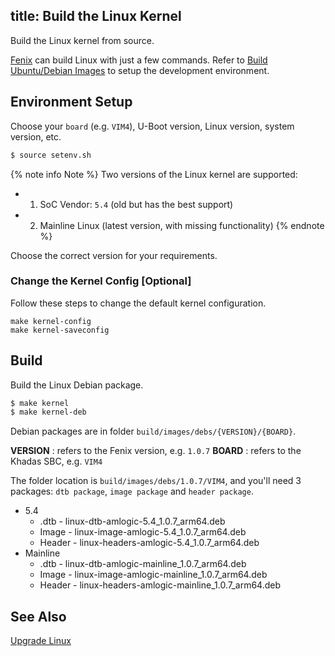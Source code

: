 title: Build the Linux Kernel
---

Build the Linux kernel from source.

[Fenix](https://github.com/khadas/fenix) can build Linux with just a few commands. Refer to [Build Ubuntu/Debian Images](fenix_script.html) to setup the development environment.


## Environment Setup

Choose your `board` (e.g. `VIM4`), U-Boot version, Linux version, system version, etc.

```bash
$ source setenv.sh
```

{% note info Note %}
Two versions of the Linux kernel are supported:
* 1. SoC Vendor: `5.4` (old but has the best support)
* 2. Mainline Linux (latest version, with missing functionality)
{% endnote %}

Choose the correct version for your requirements.

### Change the Kernel Config [Optional]

Follow these steps to change the default kernel configuration.

```
make kernel-config
make kernel-saveconfig
```

## Build

Build the Linux Debian package.

```bash
$ make kernel
$ make kernel-deb
```

Debian packages are in folder `build/images/debs/{VERSION}/{BOARD}`.

**VERSION** : refers to the Fenix version, e.g. `1.0.7`
**BOARD** : refers to the Khadas SBC, e.g. `VIM4`

The folder location is `build/images/debs/1.0.7/VIM4`, and you'll need 3 packages: `dtb package`, `image package` and `header package`.

* 5.4
  * .dtb - linux-dtb-amlogic-5.4_1.0.7_arm64.deb
  * Image - linux-image-amlogic-5.4_1.0.7_arm64.deb
  * Header - linux-headers-amlogic-5.4_1.0.7_arm64.deb
* Mainline
  * .dtb - linux-dtb-amlogic-mainline_1.0.7_arm64.deb
  * Image - linux-image-amlogic-mainline_1.0.7_arm64.deb
  * Header - linux-headers-amlogic-mainline_1.0.7_arm64.deb

## See Also
[Upgrade Linux](upgrade_system.html)
